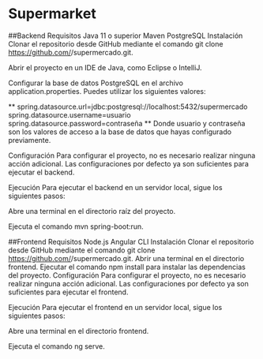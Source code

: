 # Supermarket
##Backend
Requisitos
Java 11 o superior
Maven
PostgreSQL
Instalación
Clonar el repositorio desde GitHub mediante el comando git clone https://github.com/<tu-usuario>/supermercado.git.

Abrir el proyecto en un IDE de Java, como Eclipse o IntelliJ.

Configurar la base de datos PostgreSQL en el archivo application.properties. Puedes utilizar los siguientes valores:

**
spring.datasource.url=jdbc:postgresql://localhost:5432/supermercado
spring.datasource.username=usuario
spring.datasource.password=contraseña
**
Donde usuario y contraseña son los valores de acceso a la base de datos que hayas configurado previamente.

Configuración
Para configurar el proyecto, no es necesario realizar ninguna acción adicional. Las configuraciones por defecto ya son suficientes para ejecutar el backend.

Ejecución
Para ejecutar el backend en un servidor local, sigue los siguientes pasos:

Abre una terminal en el directorio raíz del proyecto.

Ejecuta el comando mvn spring-boot:run.

##Frontend
Requisitos
Node.js
Angular CLI
Instalación
Clonar el repositorio desde GitHub mediante el comando git clone https://github.com/<tu-usuario>/supermercado.git.
Abrir una terminal en el directorio frontend.
Ejecutar el comando npm install para instalar las dependencias del proyecto.
Configuración
Para configurar el proyecto, no es necesario realizar ninguna acción adicional. Las configuraciones por defecto ya son suficientes para ejecutar el frontend.

Ejecución
Para ejecutar el frontend en un servidor local, sigue los siguientes pasos:

Abre una terminal en el directorio frontend.

Ejecuta el comando ng serve.
